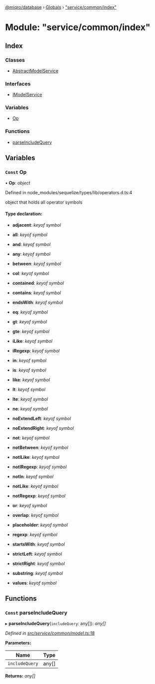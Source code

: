 [@miqro/database](../README.md) › [Globals](../globals.md) › ["service/common/index"](_service_common_index_.md)

# Module: "service/common/index"

## Index

### Classes

* [AbstractModelService](../classes/_service_common_index_.abstractmodelservice.md)

### Interfaces

* [IModelService](../interfaces/_service_common_index_.imodelservice.md)

### Variables

* [Op](_service_common_index_.md#const-op)

### Functions

* [parseIncludeQuery](_service_common_index_.md#const-parseincludequery)

## Variables

### `Const` Op

• **Op**: *object*

Defined in node_modules/sequelize/types/lib/operators.d.ts:4

object that holds all operator symbols

#### Type declaration:

* **adjacent**: *keyof symbol*

* **all**: *keyof symbol*

* **and**: *keyof symbol*

* **any**: *keyof symbol*

* **between**: *keyof symbol*

* **col**: *keyof symbol*

* **contained**: *keyof symbol*

* **contains**: *keyof symbol*

* **endsWith**: *keyof symbol*

* **eq**: *keyof symbol*

* **gt**: *keyof symbol*

* **gte**: *keyof symbol*

* **iLike**: *keyof symbol*

* **iRegexp**: *keyof symbol*

* **in**: *keyof symbol*

* **is**: *keyof symbol*

* **like**: *keyof symbol*

* **lt**: *keyof symbol*

* **lte**: *keyof symbol*

* **ne**: *keyof symbol*

* **noExtendLeft**: *keyof symbol*

* **noExtendRight**: *keyof symbol*

* **not**: *keyof symbol*

* **notBetween**: *keyof symbol*

* **notILike**: *keyof symbol*

* **notIRegexp**: *keyof symbol*

* **notIn**: *keyof symbol*

* **notLike**: *keyof symbol*

* **notRegexp**: *keyof symbol*

* **or**: *keyof symbol*

* **overlap**: *keyof symbol*

* **placeholder**: *keyof symbol*

* **regexp**: *keyof symbol*

* **startsWith**: *keyof symbol*

* **strictLeft**: *keyof symbol*

* **strictRight**: *keyof symbol*

* **substring**: *keyof symbol*

* **values**: *keyof symbol*

## Functions

### `Const` parseIncludeQuery

▸ **parseIncludeQuery**(`includeQuery`: any[]): *any[]*

*Defined in [src/service/common/model.ts:18](https://github.com/claukers/miqro-sequelize/blob/9318ec9/src/service/common/model.ts#L18)*

**Parameters:**

Name | Type |
------ | ------ |
`includeQuery` | any[] |

**Returns:** *any[]*
